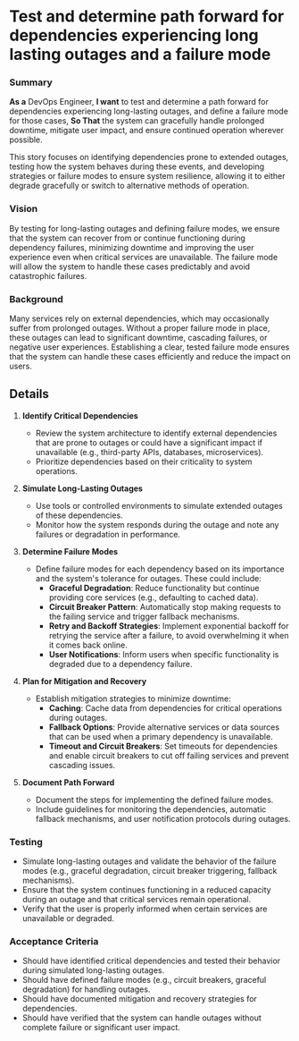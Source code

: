 
# Test and determine path forward for dependencies experiencing long lasting outages and a failure mode
### Summary
**As a** DevOps Engineer, **I want** to test and determine a path forward for dependencies experiencing long-lasting outages, and define a failure mode for those cases, **So That** the system can gracefully handle prolonged downtime, mitigate user impact, and ensure continued operation wherever possible.

This story focuses on identifying dependencies prone to extended outages, testing how the system behaves during these events, and developing strategies or failure modes to ensure system resilience, allowing it to either degrade gracefully or switch to alternative methods of operation.

### Vision
By testing for long-lasting outages and defining failure modes, we ensure that the system can recover from or continue functioning during dependency failures, minimizing downtime and improving the user experience even when critical services are unavailable. The failure mode will allow the system to handle these cases predictably and avoid catastrophic failures.

### Background
Many services rely on external dependencies, which may occasionally suffer from prolonged outages. Without a proper failure mode in place, these outages can lead to significant downtime, cascading failures, or negative user experiences. Establishing a clear, tested failure mode ensures that the system can handle these cases efficiently and reduce the impact on users.

## Details
1. **Identify Critical Dependencies**
   - Review the system architecture to identify external dependencies that are prone to outages or could have a significant impact if unavailable (e.g., third-party APIs, databases, microservices).
   - Prioritize dependencies based on their criticality to system operations.

2. **Simulate Long-Lasting Outages**
   - Use tools or controlled environments to simulate extended outages of these dependencies.
   - Monitor how the system responds during the outage and note any failures or degradation in performance.

3. **Determine Failure Modes**
   - Define failure modes for each dependency based on its importance and the system's tolerance for outages. These could include:
     - **Graceful Degradation**: Reduce functionality but continue providing core services (e.g., defaulting to cached data).
     - **Circuit Breaker Pattern**: Automatically stop making requests to the failing service and trigger fallback mechanisms.
     - **Retry and Backoff Strategies**: Implement exponential backoff for retrying the service after a failure, to avoid overwhelming it when it comes back online.
     - **User Notifications**: Inform users when specific functionality is degraded due to a dependency failure.

4. **Plan for Mitigation and Recovery**
   - Establish mitigation strategies to minimize downtime:
     - **Caching**: Cache data from dependencies for critical operations during outages.
     - **Fallback Options**: Provide alternative services or data sources that can be used when a primary dependency is unavailable.
     - **Timeout and Circuit Breakers**: Set timeouts for dependencies and enable circuit breakers to cut off failing services and prevent cascading issues.

5. **Document Path Forward**
   - Document the steps for implementing the defined failure modes.
   - Include guidelines for monitoring the dependencies, automatic fallback mechanisms, and user notification protocols during outages.

### Testing
- Simulate long-lasting outages and validate the behavior of the failure modes (e.g., graceful degradation, circuit breaker triggering, fallback mechanisms).
- Ensure that the system continues functioning in a reduced capacity during an outage and that critical services remain operational.
- Verify that the user is properly informed when certain services are unavailable or degraded.

### Acceptance Criteria
- Should have identified critical dependencies and tested their behavior during simulated long-lasting outages.
- Should have defined failure modes (e.g., circuit breakers, graceful degradation) for handling outages.
- Should have documented mitigation and recovery strategies for dependencies.
- Should have verified that the system can handle outages without complete failure or significant user impact.
